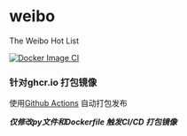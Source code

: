# weibo
The Weibo Hot List

[![Docker Image CI](https://github.com/eric-jxl/weibo/actions/workflows/docker-image.yml/badge.svg)](https://github.com/eric-jxl/weibo/actions/workflows/docker-image.yml)
### 针对ghcr.io 打包镜像
使用[Github Actions](.github/workflows/docker-image.yml) 自动打包发布

***仅修改py文件和Dockerfile 触发CI/CD 打包镜像***
